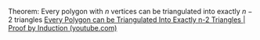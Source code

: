 Theorem: Every polygon with $n$ vertices can be triangulated into exactly $n-2$ triangles
[Every Polygon can be Triangulated Into Exactly n-2 Triangles | Proof by Induction (youtube.com)](https://www.youtube.com/watch?v=2x4ioToqe_c)
